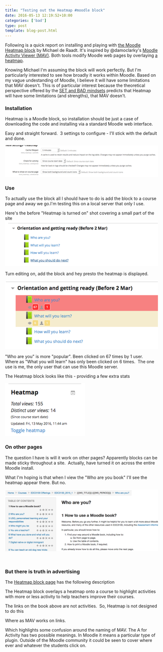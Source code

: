 ```yaml
---
title: "Testing out the Heatmap #moodle block"
date: 2016-05-13 12:19:52+10:00
categories: ['bad']
type: post
template: blog-post.html
---
```

Following is a quick report on installing and playing with [the Moodle Heatmap block](https://moodle.org/plugins/block_heatmap) by Michael de Raadt. It's inspired by @damoclarky's [Moodle Activity Viewer (MAV)](https://github.com/damoclark/mav). Both tools modify Moodle web pages by overlaying [a heatmap](https://en.wikipedia.org/wiki/Heat_map).

Knowing Michael I'm assuming the block will work perfectly. But I'm particularly interested to see how broadly it works within Moodle. Based on my vague undestanding of Moodle, I believe it will have some limitations that MAV doesn't. This is of particular interest because the theoretical perspective offered by the [SET and BAD mindsets](/blog2/2014/09/21/breaking-bad-to-bridge-the-realityrhetoric-chasm/#badset) predicts that Heatmap will have some limitations (and strengths), that MAV doesn't.

### Installation

Heatmap is a Moodle block, so installation should be just a case of downloading the code and installing via a standard Moodle web interface.

Easy and straight forward.  3 settings to configure - I'll stick with the default and done.

![Screen Shot 2016-05-13 at 11.35.56 am.png](images/screen-shot-2016-05-13-at-11-35-56-am.png)

### Use

To actually use the block all I should have to do is add the block to a course page and away we go.I'm testing this on a local server that only I use.

Here's the before "Heatmap is turned on" shot covering a small part of the site![Screen Shot 2016-05-13 at 11.39.38 am.png](images/screen-shot-2016-05-13-at-11-39-38-am.png)

Turn editing on, add the block and hey presto the heatmap is displayed.

![Screen Shot 2016-05-13 at 11.40.52 am.png](images/screen-shot-2016-05-13-at-11-40-52-am.png)

"Who are you" is more "popular". Been clicked on 67 times by 1 user.  Where as "What you will learn" has only been clicked on 6 times.  The one use is me, the only user that can use this Moodle server.

The Heatmap block looks like this - providing a few extra stats

![Screen Shot 2016-05-13 at 11.44.36 am.png](images/screen-shot-2016-05-13-at-11-44-36-am.png)

### On other pages

The question I have is will it work on other pages? Apparently blocks can be made sticky throughout a site.  Actually, have turned it on across the entire Moodle install.

What I'm hoping is that when I view the "Who are you book" I'll see the heatmap appear there. But no.

![Screen Shot 2016-05-13 at 12.14.28 pm.png](images/screen-shot-2016-05-13-at-12-14-28-pm.png)

 

### But there is truth in advertising

The [Heatmap block page](https://moodle.org/plugins/block_heatmap) has the following description

The Heatmap block overlays a heatmap onto a course to highlight activities with more or less activity to help teachers improve their courses.

The links on the book above are not activities.  So, Heatmap is not designed to do this

Where as MAV works on links.

Which highlights some confusion around the naming of MAV. The A for Activity has two possible meanings. In Moodle it means a particular type of plugin. Outside of the Moodle community it could be seen to cover where ever and whatever the students click on.
